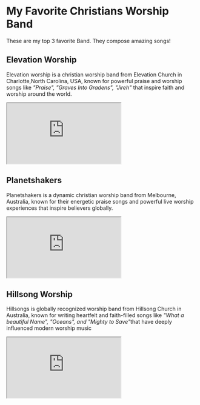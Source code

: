 <!DOCTYPE html>
<html lang="en">

<head>
    <meta charset="utf-8">
    <title>Video Compilation Page</title>
</head>

<body>
    <main>
        <h1> My Favorite Christians Worship Band</h1>
        <p>These are my top 3 favorite Band. They compose amazing songs!</p>
<section>
        <h2>Elevation Worship</h2>
        <p>Elevation worship is a christian worship band from Elevation Church in Charlotte,North Carolina, USA, known for powerful praise and worship songs like <em>"Praise", "Graves Into Gradens", "Jireh"</em> that inspire faith and worship around the world.</p>
    <iframe 
        src="https://youtu.be/embed/f2oxGYpuLkw?si=iFJSCXnTGYn6BVE0.mp4"
        title="HTML Free Full Course"
        height="160"
        width="300"
    ></iframe>
    </section>

<section>
        <h2>Planetshakers</h2>
        <p>Planetshakers is a dynamic christian worship band from Melbourne, Australia, known for their energetic praise songs and powerful live worship experiences that inspire believers globally.</p>
    <iframe
        src="https://youtu.be/embed/eHPht8UrPWM?si=cjf6rndyqGF_BLVD.mp4"
        title="Endless Praise"
        height="160"
        width="300"
    ></iframe>
    </section>
<section>
        <h2>Hillsong Worship</h2>
        <p>Hillsongs is globally recognized worship band from Hillsong Church in Australia, known for writing heartfelt and faith-filled songs like <em>"What a beautiful Name", "Oceans", and "Mighty to Save"</em>that have deeply influenced modern worship music</p>
    <iframe
        src="https://youtu.be/embed/nQWFzMvCfLE?si=wJiz1_RO0Ud4aJfy.mp4"
        title="What a Beautiful Name"
        height="160"
        width="300"
    ></iframe>
    </main>

</body>

</html>
